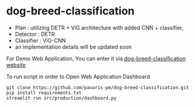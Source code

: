 # dog-breed-classification
- Plan : utilizing DETR + ViG architecture with added CNN + classifier,
- Detector : DETR
- Classifier : ViG-CNN
- an implementation details will be updated soon

For Demo Web Application, You can enter it via 
[dog-breed-classification website](https://oppai-dog-breed-classification.streamlit.app/)


To run script in order to Open Web Application Dashboard
```
git clone https://github.com/pavaris-pm/dog-breed-classification.git
pip install requirements.txt
streamlit run src/production/dashboard.py
```
